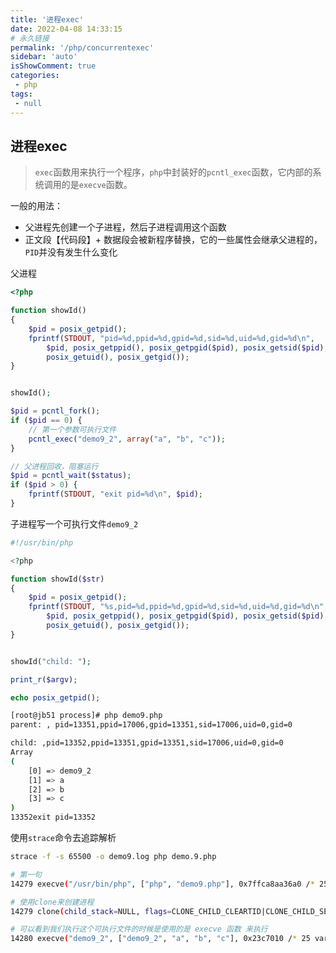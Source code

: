 ```yaml
---
title: '进程exec'
date: 2022-04-08 14:33:15
# 永久链接
permalink: '/php/concurrentexec'
sidebar: 'auto'
isShowComment: true
categories:
 - php
tags:
 - null
---
```




## 进程exec

>   `exec`函数用来执行一个程序，`php`中封装好的`pcntl_exec`函数，它内部的系统调用的是`execve`函数。



一般的用法：

-   父进程先创建一个子进程，然后子进程调用这个函数
-   正文段【代码段】+ 数据段会被新程序替换，它的一些属性会继承父进程的，`PID`并没有发生什么变化



父进程

```php
<?php

function showId()
{
    $pid = posix_getpid();
    fprintf(STDOUT, "pid=%d,ppid=%d,gpid=%d,sid=%d,uid=%d,gid=%d\n",
        $pid, posix_getppid(), posix_getpgid($pid), posix_getsid($pid),
        posix_getuid(), posix_getgid());
}


showId();

$pid = pcntl_fork();
if ($pid == 0) {
    // 第一个参数可执行文件
    pcntl_exec("demo9_2", array("a", "b", "c"));
}

// 父进程回收，阻塞运行
$pid = pcntl_wait($status);
if ($pid > 0) {
    fprintf(STDOUT, "exit pid=%d\n", $pid);
}
```



子进程写一个可执行文件`demo9_2`

```php
#!/usr/bin/php

<?php

function showId($str)
{
    $pid = posix_getpid();
    fprintf(STDOUT, "%s,pid=%d,ppid=%d,gpid=%d,sid=%d,uid=%d,gid=%d\n", $str,
        $pid, posix_getppid(), posix_getpgid($pid), posix_getsid($pid),
        posix_getuid(), posix_getgid());
}


showId("child: ");

print_r($argv);

echo posix_getpid();
```

```bash
[root@jb51 process]# php demo9.php 
parent: , pid=13351,ppid=17006,gpid=13351,sid=17006,uid=0,gid=0

child: ,pid=13352,ppid=13351,gpid=13351,sid=17006,uid=0,gid=0
Array
(
    [0] => demo9_2
    [1] => a
    [2] => b
    [3] => c
)
13352exit pid=13352
```



使用`strace`命令去追踪解析



```bash
strace -f -s 65500 -o demo9.log php demo.9.php
```

```bash
# 第一句
14279 execve("/usr/bin/php", ["php", "demo9.php"], 0x7ffca8aa36a0 /* 25 vars */) = 0

# 使用clone来创建进程
14279 clone(child_stack=NULL, flags=CLONE_CHILD_CLEARTID|CLONE_CHILD_SETTID|SIGCHLD, child_tidptr=0x7fa224174c50) = 14280

# 可以看到我们执行这个可执行文件的时候是使用的是 execve 函数 来执行
14280 execve("demo9_2", ["demo9_2", "a", "b", "c"], 0x23c7010 /* 25 vars */) = 0
```

